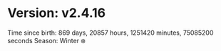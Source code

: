 # Version: v2.4.16
Time since birth: 869 days, 20857 hours, 1251420 minutes, 75085200 seconds
Season: Winter ❄️
